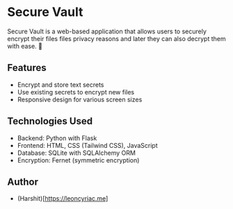 # Secure Vault

Secure Vault is a web-based application that allows users to securely encrypt their files files privacy reasons and later they can also decrypt them with ease. 🔑

## Features

- Encrypt and store text secrets
- Use existing secrets to encrypt new files
- Responsive design for various screen sizes

## Technologies Used

- Backend: Python with Flask
- Frontend: HTML, CSS (Tailwind CSS), JavaScript
- Database: SQLite with SQLAlchemy ORM
- Encryption: Fernet (symmetric encryption)

## Author
- (Harshit)[https://leoncyriac.me]
